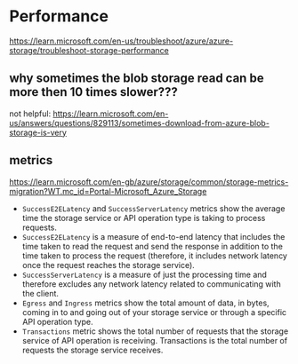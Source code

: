 # Performance

https://learn.microsoft.com/en-us/troubleshoot/azure/azure-storage/troubleshoot-storage-performance

## why sometimes the blob storage read can be more then 10 times slower???
not helpful: https://learn.microsoft.com/en-us/answers/questions/829113/sometimes-download-from-azure-blob-storage-is-very

## metrics
https://learn.microsoft.com/en-gb/azure/storage/common/storage-metrics-migration?WT.mc_id=Portal-Microsoft_Azure_Storage

- `SuccessE2ELatency` and `SuccessServerLatency` metrics show the average time the storage service or API operation type is taking to process requests.
- `SuccessE2ELatency` is a measure of end-to-end latency that includes the time taken to read the request and send the response in addition to the time taken to process the request (therefore, it includes network latency once the request reaches the storage service).
- `SuccessServerLatency` is a measure of just the processing time and therefore excludes any network latency related to communicating with the client.
- `Egress` and `Ingress` metrics show the total amount of data, in bytes, coming in to and going out of your storage service or through a specific API operation type.
- `Transactions` metric shows the total number of requests that the storage service of API operation is receiving. Transactions is the total number of requests the storage service receives.
